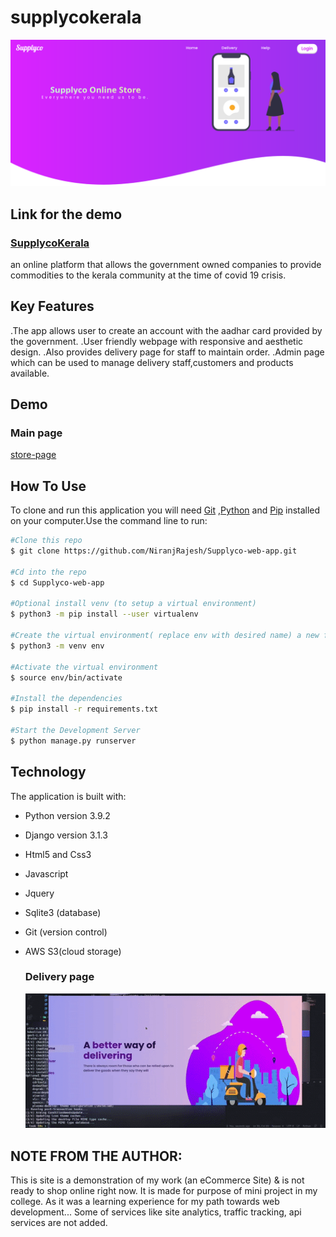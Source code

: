 # supplycokerala
![screenshotmain](screenshotmain.png)


## Link for the demo
### [SupplycoKerala](http://supplycokerala.herokuapp.com/)

an online platform that allows the government owned companies to provide commodities to the  kerala community at the time of covid 19 crisis.



## Key Features

.The app allows user to create an account with the aadhar card provided by the government.
.User friendly webpage with responsive and aesthetic design.
.Also provides delivery page for staff to maintain order.
.Admin page which can be used to manage delivery staff,customers and products available.


## Demo

  ### Main page
   [store-page](gif1.gif)
   
## How To Use 
   To clone  and run this application you will need [Git](https://git-scm.com/) ,[Python](https://www.python.org/downloads/) and [Pip](https://pypi.org/project/pip/) installed on your computer.Use the command line to run:
   
```bash
#Clone this repo
$ git clone https://github.com/NiranjRajesh/Supplyco-web-app.git

#Cd into the repo
$ cd Supplyco-web-app

#Optional install venv (to setup a virtual environment)
$ python3 -m pip install --user virtualenv

#Create the virtual environment( replace env with desired name) a new folder will be created
$ python3 -m venv env

#Activate the virtual environment
$ source env/bin/activate

#Install the dependencies
$ pip install -r requirements.txt

#Start the Development Server
$ python manage.py runserver

```


## Technology

The application is built with:

- Python version 3.9.2
- Django version 3.1.3
- Html5 and Css3
- Javascript
- Jquery
- Sqlite3 (database)
- Git (version control)
- AWS S3(cloud storage)
  


    
    ### Delivery page
    ![delivery-page](gif2.gif)


  
## **NOTE FROM THE  AUTHOR:**
This is site is a demonstration of my work (an eCommerce Site) & is not ready to shop online right now.
It is made for purpose of mini project in my college.
As it was a learning experience for my path towards web development... 
Some of services like site analytics, traffic tracking, api services are not added.






